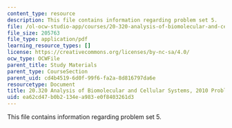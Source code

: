 ```yaml
---
content_type: resource
description: This file contains information regarding problem set 5.
file: /ol-ocw-studio-app/courses/20-320-analysis-of-biomolecular-and-cellular-systems-fall-2012/ea62cd47b0b2134ea983e0f8403261d3_MIT20_320F12_Fa2010_PS5_pr.pdf
file_size: 205763
file_type: application/pdf
learning_resource_types: []
license: https://creativecommons.org/licenses/by-nc-sa/4.0/
ocw_type: OCWFile
parent_title: Study Materials
parent_type: CourseSection
parent_uid: cd4b4519-6d0f-99f6-fa2a-8d816797da6e
resourcetype: Document
title: 20.320 Analysis of Biomolecular and Cellular Systems, 2010 Problem Set 5
uid: ea62cd47-b0b2-134e-a983-e0f8403261d3
---
```

This file contains information regarding problem set 5.